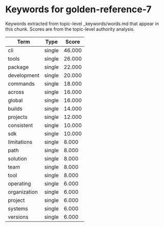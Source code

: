 # Keywords for golden-reference-7

Keywords extracted from topic-level _keywords/words.md that appear in this chunk.
Scores are from the topic-level authority analysis.

| Term | Type | Score |
|------|------|-------|
| cli | single | 46.000 |
| tools | single | 26.000 |
| package | single | 22.000 |
| development | single | 20.000 |
| commands | single | 18.000 |
| across | single | 16.000 |
| global | single | 16.000 |
| builds | single | 14.000 |
| projects | single | 12.000 |
| consistent | single | 10.000 |
| sdk | single | 10.000 |
| limitations | single | 8.000 |
| path | single | 8.000 |
| solution | single | 8.000 |
| team | single | 8.000 |
| tool | single | 8.000 |
| operating | single | 6.000 |
| organization | single | 6.000 |
| project | single | 6.000 |
| systems | single | 6.000 |
| versions | single | 6.000 |
